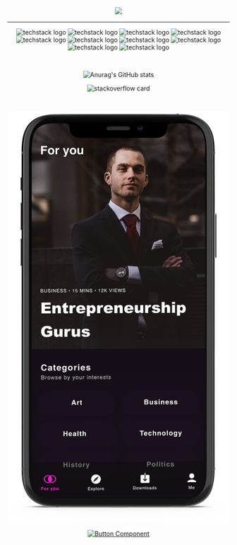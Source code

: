 

<div align="center">
 
  
<img src="https://github.com/MenaiAla/MenaiAla/blob/master/HEADER.png"/>
 
<hr>

![techstack logo](https://readme-components.vercel.app/api?component=logo&logo=javascript&text=false&fill=f1ff00)
![techstack logo](https://readme-components.vercel.app/api?component=logo&logo=React&text=false&fill=0f3e7f)
![techstack logo](https://readme-components.vercel.app/api?component=logo&logo=Redux&text=false&fill=8200ff)
![techstack logo](https://readme-components.vercel.app/api?component=logo&logo=graphql&text=false&fill=ac00fc)
![techstack logo](https://readme-components.vercel.app/api?component=logo&logo=typescript&text=false&fill=0081ff)
![techstack logo](https://readme-components.vercel.app/api?component=logo&logo=npm&text=false&fill=e54e38)
![techstack logo](https://readme-components.vercel.app/api?component=logo&logo=sass&text=false&fill=ff7dba)
![techstack logo](https://readme-components.vercel.app/api?component=logo&logo=cypress&text=false&fill=85ff58)
![techstack logo](https://readme-components.vercel.app/api?component=logo&logo=jest&text=false&fill=00ff00)
![techstack logo](https://readme-components.vercel.app/api?component=logo&logo=git&text=false&fill=e54e38)
 
 <br>
 
  ![Anurag's GitHub stats](https://github-readme-stats.vercel.app/api?username=MEnaiAla&show_icons=true&theme=radical)
 
 
 ![stackoverflow card](https://readme-components.vercel.app/api?component=stackoverflow&stackoverflowid=7551963&fill=linear-gradient%2862deg%2C%20%238EC5FC%200%25%2C%20%23E0C3FC%20100%25%29%3B%0A)
 
</div>

 <div align="center">
 

</div>

<br>

<p align="center">
 
<img src="https://github.com/MenaiAla/MenaiAla/blob/master/smartmockups_ken94khu.png"/>

</p>
<div align="center">

[![Button Component](https://readme-components.vercel.app/api?component=button&text=Discover)](https://github.com/harish-sethuraman/readme-components)
 </div>





